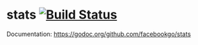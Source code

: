 stats [![Build Status](https://secure.travis-ci.org/facebookgo/stats.png)](https://travis-ci.org/facebookgo/stats)
=====

Documentation: https://godoc.org/github.com/facebookgo/stats

